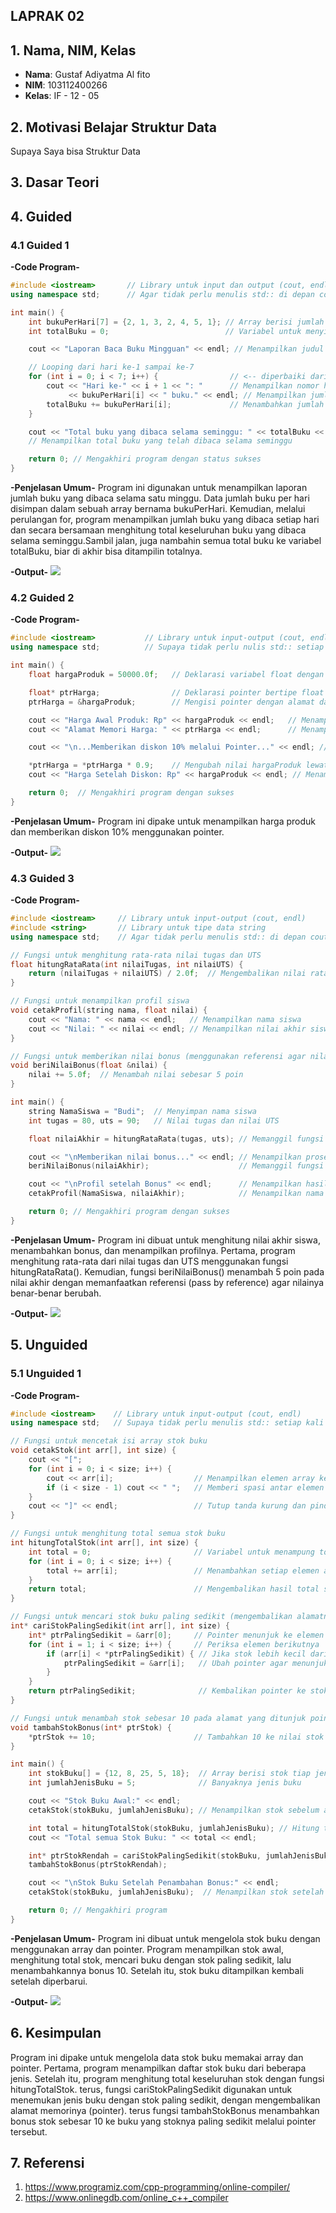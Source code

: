 ##  LAPRAK 02

## 1. Nama, NIM, Kelas
- **Nama**: Gustaf Adiyatma Al fito 
- **NIM**: 103112400266
- **Kelas**: IF - 12 - 05

## 2. Motivasi Belajar Struktur Data
Supaya Saya bisa Struktur Data

## 3. Dasar Teori

## 4. Guided
### 4.1 Guided 1

**-Code Program-**

```cpp
#include <iostream>       // Library untuk input dan output (cout, endl)
using namespace std;      // Agar tidak perlu menulis std:: di depan cout, endl, dll

int main() {
    int bukuPerHari[7] = {2, 1, 3, 2, 4, 5, 1}; // Array berisi jumlah buku yang dibaca tiap hari selama 7 hari
    int totalBuku = 0;                          // Variabel untuk menyimpan total buku yang dibaca

    cout << "Laporan Baca Buku Mingguan" << endl; // Menampilkan judul laporan

    // Looping dari hari ke-1 sampai ke-7
    for (int i = 0; i < 7; i++) {                // <-- diperbaiki dari 'i,7' menjadi 'i < 7'
        cout << "Hari ke-" << i + 1 << ": "      // Menampilkan nomor hari (i dimulai dari 0, jadi ditambah 1)
             << bukuPerHari[i] << " buku." << endl; // Menampilkan jumlah buku pada hari tersebut
        totalBuku += bukuPerHari[i];             // Menambahkan jumlah buku ke total
    }

    cout << "Total buku yang dibaca selama seminggu: " << totalBuku << " buku." << endl; 
    // Menampilkan total buku yang telah dibaca selama seminggu

    return 0; // Mengakhiri program dengan status sukses
}

```

**-Penjelasan Umum-**
Program ini digunakan untuk menampilkan laporan jumlah buku yang dibaca selama satu minggu.
Data jumlah buku per hari disimpan dalam sebuah array bernama bukuPerHari.
Kemudian, melalui perulangan for, program menampilkan jumlah buku yang dibaca setiap hari dan secara bersamaan menghitung total keseluruhan buku yang dibaca selama seminggu.Sambil jalan, juga nambahin semua total buku ke variabel totalBuku, biar di akhir bisa ditampilin totalnya.

**-Output-**
![](outputguided/guided1.png)


### 4.2 Guided 2

**-Code Program-**
```cpp
#include <iostream>           // Library untuk input-output (cout, endl)
using namespace std;          // Supaya tidak perlu nulis std:: setiap kali pakai cout

int main() {
    float hargaProduk = 50000.0f;   // Deklarasi variabel float dengan nilai awal 50000 (harga produk)

    float* ptrHarga;                // Deklarasi pointer bertipe float (penyimpan alamat variabel float)
    ptrHarga = &hargaProduk;        // Mengisi pointer dengan alamat dari variabel hargaProduk

    cout << "Harga Awal Produk: Rp" << hargaProduk << endl;   // Menampilkan harga awal produk
    cout << "Alamat Memori Harga: " << ptrHarga << endl;      // Menampilkan alamat memori dari variabel hargaProduk

    cout << "\n...Memberikan diskon 10% melalui Pointer..." << endl; // Menampilkan teks proses diskon

    *ptrHarga = *ptrHarga * 0.9;    // Mengubah nilai hargaProduk lewat pointer (diskon 10%)
    cout << "Harga Setelah Diskon: Rp" << hargaProduk << endl; // Menampilkan harga setelah didiskon

    return 0;  // Mengakhiri program dengan sukses
}

```
**-Penjelasan Umum-**
Program ini dipake untuk menampilkan harga produk dan memberikan diskon 10% menggunakan pointer.

**-Output-**
![](outputguided/guided2.png)

### 4.3 Guided 3

**-Code Program-**
```cpp
#include <iostream>     // Library untuk input-output (cout, endl)
#include <string>       // Library untuk tipe data string
using namespace std;    // Agar tidak perlu menulis std:: di depan cout, string, dll

// Fungsi untuk menghitung rata-rata nilai tugas dan UTS
float hitungRataRata(int nilaiTugas, int nilaiUTS) {
    return (nilaiTugas + nilaiUTS) / 2.0f;  // Mengembalikan nilai rata-rata dalam bentuk float
}

// Fungsi untuk menampilkan profil siswa
void cetakProfil(string nama, float nilai) {
    cout << "Nama: " << nama << endl;   // Menampilkan nama siswa
    cout << "Nilai: " << nilai << endl; // Menampilkan nilai akhir siswa
}

// Fungsi untuk memberikan nilai bonus (menggunakan referensi agar nilai aslinya berubah)
void beriNilaiBonus(float &nilai) {
    nilai += 5.0f;  // Menambah nilai sebesar 5 poin
}

int main() {
    string NamaSiswa = "Budi";  // Menyimpan nama siswa
    int tugas = 80, uts = 90;   // Nilai tugas dan nilai UTS

    float nilaiAkhir = hitungRataRata(tugas, uts); // Memanggil fungsi untuk menghitung rata-rata

    cout << "\nMemberikan nilai bonus..." << endl; // Menampilkan proses pemberian bonus
    beriNilaiBonus(nilaiAkhir);                    // Memanggil fungsi untuk menambah nilai bonus

    cout << "\nProfil setelah Bonus" << endl;      // Menampilkan hasil akhir setelah bonus
    cetakProfil(NamaSiswa, nilaiAkhir);            // Menampilkan nama dan nilai siswa setelah bonus

    return 0; // Mengakhiri program dengan sukses
}

```

**-Penjelasan Umum-**
Program ini dibuat untuk menghitung nilai akhir siswa, menambahkan bonus, dan menampilkan profilnya.
Pertama, program menghitung rata-rata dari nilai tugas dan UTS menggunakan fungsi hitungRataRata().
Kemudian, fungsi beriNilaiBonus() menambah 5 poin pada nilai akhir dengan memanfaatkan referensi (pass by reference) agar nilainya benar-benar berubah.

**-Output-**
![](outputguided/guided3.png)


## 5. Unguided
### 5.1 Unguided 1

**-Code Program-**
```cpp
#include <iostream>    // Library untuk input-output (cout, endl)
using namespace std;   // Supaya tidak perlu menulis std:: setiap kali pakai cout

// Fungsi untuk mencetak isi array stok buku
void cetakStok(int arr[], int size) {
    cout << "[";
    for (int i = 0; i < size; i++) {
        cout << arr[i];                  // Menampilkan elemen array ke layar
        if (i < size - 1) cout << " ";   // Memberi spasi antar elemen kecuali di akhir
    }
    cout << "]" << endl;                 // Tutup tanda kurung dan pindah baris
}

// Fungsi untuk menghitung total semua stok buku
int hitungTotalStok(int arr[], int size) {
    int total = 0;                       // Variabel untuk menampung total
    for (int i = 0; i < size; i++) {
        total += arr[i];                 // Menambahkan setiap elemen array ke total
    }
    return total;                        // Mengembalikan hasil total stok
}

// Fungsi untuk mencari stok buku paling sedikit (mengembalikan alamatnya)
int* cariStokPalingSedikit(int arr[], int size) {
    int* ptrPalingSedikit = &arr[0];     // Pointer menunjuk ke elemen pertama
    for (int i = 1; i < size; i++) {     // Periksa elemen berikutnya
        if (arr[i] < *ptrPalingSedikit) { // Jika stok lebih kecil dari stok terkecil saat ini
            ptrPalingSedikit = &arr[i];   // Ubah pointer agar menunjuk ke stok yang lebih sedikit
        }
    }
    return ptrPalingSedikit;              // Kembalikan pointer ke stok terkecil
}

// Fungsi untuk menambah stok sebesar 10 pada alamat yang ditunjuk pointer
void tambahStokBonus(int* ptrStok) {
    *ptrStok += 10;                      // Tambahkan 10 ke nilai stok melalui pointer
}

int main() {
    int stokBuku[] = {12, 8, 25, 5, 18};  // Array berisi stok tiap jenis buku
    int jumlahJenisBuku = 5;              // Banyaknya jenis buku

    cout << "Stok Buku Awal:" << endl;
    cetakStok(stokBuku, jumlahJenisBuku); // Menampilkan stok sebelum ada perubahan

    int total = hitungTotalStok(stokBuku, jumlahJenisBuku); // Hitung total semua stok
    cout << "Total semua Stok Buku: " << total << endl;

    int* ptrStokRendah = cariStokPalingSedikit(stokBuku, jumlahJenisBuku); // Cari stok paling sedikit
    tambahStokBonus(ptrStokRendah);                                        // Tambahkan stok bonus ke buku tersebut

    cout << "\nStok Buku Setelah Penambahan Bonus:" << endl;
    cetakStok(stokBuku, jumlahJenisBuku);  // Menampilkan stok setelah bonus ditambahkan

    return 0; // Mengakhiri program
}

```

**-Penjelasan Umum-**
Program ini dibuat untuk mengelola stok buku dengan menggunakan array dan pointer. Program menampilkan stok awal, menghitung total stok, mencari buku dengan stok paling sedikit, lalu menambahkannya bonus 10. Setelah itu, stok buku ditampilkan kembali setelah diperbarui.

**-Output-**
![](Laprak02/outputunguided/unguided1.png)

## 6. Kesimpulan
Program ini dipake untuk mengelola data stok buku memakai array dan pointer. Pertama, program menampilkan daftar stok buku dari beberapa jenis. Setelah itu, program menghitung total keseluruhan stok dengan fungsi hitungTotalStok. terus, fungsi cariStokPalingSedikit digunakan untuk menemukan jenis buku dengan stok paling sedikit, dengan mengembalikan alamat memorinya (pointer). terus fungsi tambahStokBonus menambahkan bonus stok sebesar 10 ke buku yang stoknya paling sedikit melalui pointer tersebut.

## 7. Referensi
1. https://www.programiz.com/cpp-programming/online-compiler/
2. https://www.onlinegdb.com/online_c++_compiler
